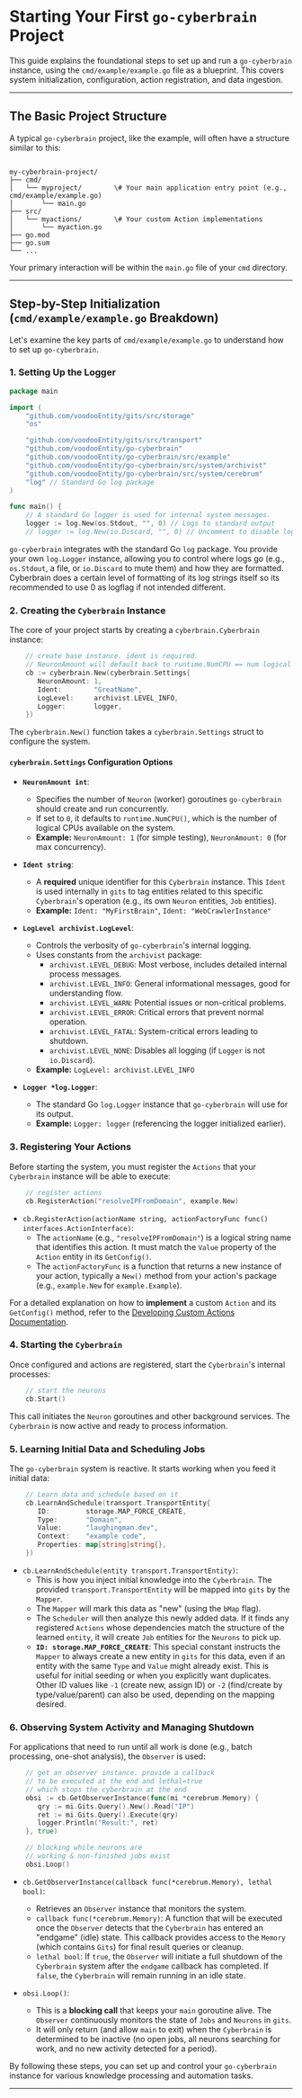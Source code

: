 # Starting Your First `go-cyberbrain` Project

This guide explains the foundational steps to set up and run a `go-cyberbrain` instance, using the `cmd/example/example.go` file as a blueprint. This covers system initialization, configuration, action registration, and data ingestion.

---

## The Basic Project Structure

A typical `go-cyberbrain` project, like the example, will often have a structure similar to this:

```

my-cyberbrain-project/
├── cmd/
│   └── myproject/        \# Your main application entry point (e.g., cmd/example/example.go)
│       └── main.go
├── src/
│   └── myactions/        \# Your custom Action implementations
│       └── myaction.go
├── go.mod
├── go.sum
└── ...

````

Your primary interaction will be within the `main.go` file of your `cmd` directory.

---

## Step-by-Step Initialization (`cmd/example/example.go` Breakdown)

Let's examine the key parts of `cmd/example/example.go` to understand how to set up `go-cyberbrain`.

### 1. Setting Up the Logger

```go
package main

import (
    "github.com/voodooEntity/gits/src/storage"
    "os"

    "github.com/voodooEntity/gits/src/transport"
    "github.com/voodooEntity/go-cyberbrain"
    "github.com/voodooEntity/go-cyberbrain/src/example"
    "github.com/voodooEntity/go-cyberbrain/src/system/archivist"
    "github.com/voodooEntity/go-cyberbrain/src/system/cerebrum"
    "log" // Standard Go log package
)

func main() {
    // A standard Go logger is used for internal system messages.
    logger := log.New(os.Stdout, "", 0) // Logs to standard output
    // logger := log.New(io.Discard, "", 0) // Uncomment to disable logging
````

`go-cyberbrain` integrates with the standard Go `log` package. You provide your own `log.Logger` instance, allowing you to control where logs go (e.g., `os.Stdout`, a file, or `io.Discard` to mute them) and how they are formatted. Cyberbrain does a certain level of formatting of its log strings itself so its recommended to use 0 as logflag if not intended different.

### 2\. Creating the `Cyberbrain` Instance

The core of your project starts by creating a `cyberbrain.Cyberbrain` instance:

```go
    // create base instance. ident is required.
    // NeuronAmount will default back to runtime.NumCPU == num logical cpu's
    cb := cyberbrain.New(cyberbrain.Settings{
       NeuronAmount: 1,
       Ident:        "GreatName",
       LogLevel:     archivist.LEVEL_INFO,
       Logger:       logger,
    })
```

The `cyberbrain.New()` function takes a `cyberbrain.Settings` struct to configure the system.

#### `cyberbrain.Settings` Configuration Options

* **`NeuronAmount int`**:

    * Specifies the number of `Neuron` (worker) goroutines `go-cyberbrain` should create and run concurrently.
    * If set to `0`, it defaults to `runtime.NumCPU()`, which is the number of logical CPUs available on the system.
    * **Example:** `NeuronAmount: 1` (for simple testing), `NeuronAmount: 0` (for max concurrency).

* **`Ident string`**:

    * A **required** unique identifier for this `Cyberbrain` instance. This `Ident` is used internally in `gits` to tag entities related to this specific `Cyberbrain`'s operation (e.g., its own `Neuron` entities, `Job` entities).
    * **Example:** `Ident: "MyFirstBrain"`, `Ident: "WebCrawlerInstance"`

* **`LogLevel archivist.LogLevel`**:

    * Controls the verbosity of `go-cyberbrain`'s internal logging.
    * Uses constants from the `archivist` package:
        * `archivist.LEVEL_DEBUG`: Most verbose, includes detailed internal process messages.
        * `archivist.LEVEL_INFO`: General informational messages, good for understanding flow.
        * `archivist.LEVEL_WARN`: Potential issues or non-critical problems.
        * `archivist.LEVEL_ERROR`: Critical errors that prevent normal operation.
        * `archivist.LEVEL_FATAL`: System-critical errors leading to shutdown.
        * `archivist.LEVEL_NONE`: Disables all logging (if `Logger` is not `io.Discard`).
    * **Example:** `LogLevel: archivist.LEVEL_INFO`

* **`Logger *log.Logger`**:

    * The standard Go `log.Logger` instance that `go-cyberbrain` will use for its output.
    * **Example:** `Logger: logger` (referencing the logger initialized earlier).

### 3\. Registering Your Actions

Before starting the system, you must register the `Actions` that your `Cyberbrain` instance will be able to execute:

```go
    // register actions
    cb.RegisterAction("resolveIPFromDomain", example.New)
```

* `cb.RegisterAction(actionName string, actionFactoryFunc func() interfaces.ActionInterface)`:
    * The `actionName` (e.g., `"resolveIPFromDomain"`) is a logical string name that identifies this action. It must match the `Value` property of the `Action` entity in its `GetConfig()`.
    * The `actionFactoryFunc` is a function that returns a new instance of your action, typically a `New()` method from your action's package (e.g., `example.New` for `example.Example`).

For a detailed explanation on how to **implement** a custom `Action` and its `GetConfig()` method, refer to the [Developing Custom Actions Documentation](https://www.google.com/search?q=docs/ACTIONS.md).

### 4\. Starting the `Cyberbrain`

Once configured and actions are registered, start the `Cyberbrain`'s internal processes:

```go
    // start the neurons
    cb.Start()
```

This call initiates the `Neuron` goroutines and other background services. The `Cyberbrain` is now active and ready to process information.

### 5\. Learning Initial Data and Scheduling Jobs

The `go-cyberbrain` system is reactive. It starts working when you feed it initial data:

```go
    // Learn data and schedule based on it
    cb.LearnAndSchedule(transport.TransportEntity{
       ID:         storage.MAP_FORCE_CREATE,
       Type:       "Domain",
       Value:      "laughingman.dev",
       Context:    "example code",
       Properties: map[string]string{},
    })
```

* `cb.LearnAndSchedule(entity transport.TransportEntity)`:
    * This is how you inject initial knowledge into the `Cyberbrain`. The provided `transport.TransportEntity` will be mapped into `gits` by the `Mapper`.
    * The `Mapper` will mark this data as "new" (using the `bMap` flag).
    * The `Scheduler` will then analyze this newly added data. If it finds any registered `Actions` whose dependencies match the structure of the learned `entity`, it will create `Job` entities for the `Neurons` to pick up.
    * **`ID: storage.MAP_FORCE_CREATE`**: This special constant instructs the `Mapper` to always create a new entity in `gits` for this data, even if an entity with the same `Type` and `Value` might already exist. This is useful for initial seeding or when you explicitly want duplicates. Other ID values like `-1` (create new, assign ID) or `-2` (find/create by type/value/parent) can also be used, depending on the mapping desired.

### 6\. Observing System Activity and Managing Shutdown

For applications that need to run until all work is done (e.g., batch processing, one-shot analysis), the `Observer` is used:

```go
    // get an observer instance. provide a callback
    // to be executed at the end and lethal=true
    // which stops the cyberbrain at the end
    obsi := cb.GetObserverInstance(func(mi *cerebrum.Memory) {
       qry := mi.Gits.Query().New().Read("IP")
       ret := mi.Gits.Query().Execute(qry)
       logger.Println("Result:", ret)
    }, true)

    // blocking while neurons are
    // working & non-finished jobs exist
    obsi.Loop()
```

* `cb.GetObserverInstance(callback func(*cerebrum.Memory), lethal bool)`:

    * Retrieves an `Observer` instance that monitors the system.
    * `callback func(*cerebrum.Memory)`: A function that will be executed once the `Observer` detects that the `Cyberbrain` has entered an "endgame" (idle) state. This callback provides access to the `Memory` (which contains `Gits`) for final result queries or cleanup.
    * `lethal bool`: If `true`, the `Observer` will initiate a full shutdown of the `Cyberbrain` system after the `endgame` callback has completed. If `false`, the `Cyberbrain` will remain running in an idle state.

* `obsi.Loop()`:

    * This is a **blocking call** that keeps your `main` goroutine alive. The `Observer` continuously monitors the state of `Jobs` and `Neurons` in `gits`.
    * It will only return (and allow `main` to exit) when the `Cyberbrain` is determined to be inactive (no open jobs, all neurons searching for work, and no new activity detected for a period).

By following these steps, you can set up and control your `go-cyberbrain` instance for various knowledge processing and automation tasks.

-----
